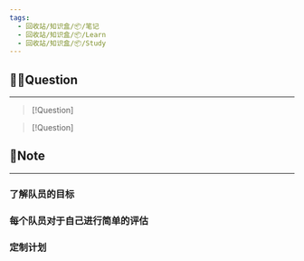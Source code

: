 ```yaml
---
tags:
  - 回收站/知识盒/📦/笔记
  - 回收站/知识盒/📦/Learn
  - 回收站/知识盒/📦/Study
---
```


## 🙋‍♀️Question

---

> [!Question]

> [!Question]

## 📝Note

---

### 了解队员的目标

### 每个队员对于自己进行简单的评估

### 定制计划
